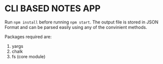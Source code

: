 # CLI BASED NOTES APP

Run `npm install` before running `npm start`.
The output file is stored in JSON Format and can be parsed easily using any of the convinient methods.

Packages required are:
1. yargs
2. chalk
3. fs (core module)

